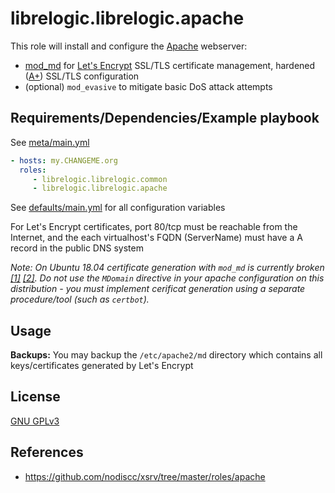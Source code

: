 # librelogic.librelogic.apache


This role will install and configure the [Apache](https://en.wikipedia.org/wiki/Apache_HTTP_Server) webserver:

- [mod_md](https://httpd.apache.org/docs/2.4/mod/mod_md.html) for [Let's Encrypt](https://en.wikipedia.org/wiki/Let's_Encrypt) SSL/TLS certificate management, hardened ([A+](https://www.ssllabs.com/ssltest/)) SSL/TLS configuration
- (optional) `mod_evasive` to mitigate basic DoS attack attempts


## Requirements/Dependencies/Example playbook

See [meta/main.yml](meta/main.yml)

```yaml
- hosts: my.CHANGEME.org
  roles:
     - librelogic.librelogic.common
     - librelogic.librelogic.apache
```

See [defaults/main.yml](defaults/main.yml) for all configuration variables

For Let's Encrypt certificates, port 80/tcp must be reachable from the Internet, and the each virtualhost's FQDN (ServerName) must have a A record in the public DNS system

_Note: On Ubuntu 18.04 certificate generation with `mod_md` is currently broken [[1]](https://github.com/icing/mod_md/issues/68) [[2]](https://bugs.launchpad.net/ubuntu/+source/libapache2-mod-md/+bug/1843693). Do not use the `MDomain` directive in your apache configuration on this distribution - you must implement cerificat generation using a separate procedure/tool (such as `certbot`)._

## Usage

**Backups:** You may backup the `/etc/apache2/md` directory which contains all keys/certificates generated by Let's Encrypt

## License

[GNU GPLv3](../../LICENSE)


## References

- https://github.com/nodiscc/xsrv/tree/master/roles/apache
